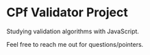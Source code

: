 # CPf Validator Project

Studying validation algorithms with JavaScript.

Feel free to reach me out for questions/pointers.
